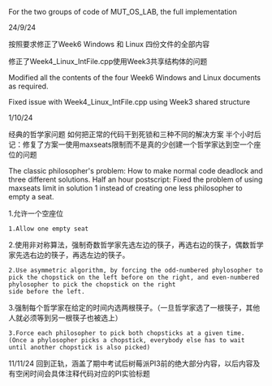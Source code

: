 For the two groups of code of MUT_OS_LAB, the full implementation

24/9/24 

  按照要求修正了Week6 Windows 和 Linux 四份文件的全部内容   
  
  修正了Week4_Linux_IntFile.cpp使用Week3共享结构体的问题 
  
  Modified all the contents of the four Week6 Windows and Linux documents as required.
  
  Fixed issue with Week4_Linux_IntFile.cpp using Week3 shared structure

1/10/24 

  经典的哲学家问题 如何把正常的代码干到死锁和三种不同的解决方案 半个小时后记：修复了方案一使用maxseats限制而不是真的少创建一个哲学家达到空一个座位的问题
  
  The classic philosopher's problem: How to make normal code deadlock and three different solutions. Half an hour postscript: Fixed the problem of using maxseats limit in solution 1 instead of creating one less philosopher to empty a seat.
  
  1.允许一个空座位 
    
    1.Allow one empty seat 
    
  2.使用非对称算法，强制奇数哲学家先选左边的筷子，再选右边的筷子，偶数哲学家先选右边的筷子，再选左边的筷子。

    2.Use asymmetric algorithm, by forcing the odd-numbered phylosopher to pick the chopstick on the left before on the right, and even-numbered phylosopher to pick the chopstick on the right 
    side before the left. 

  3.强制每个哲学家在给定的时间内选两根筷子。（一旦哲学家选了一根筷子，其他人就必须等到另一根筷子也被选上）

    3.Force each philosopher to pick both chopsticks at a given time. (Once a phylosopher picks a chopstick, everybody else has to wait until another chopstick is also picked)

11/11/24
  回到正轨，涵盖了期中考试后树莓派PI3前的绝大部分内容，以后内容及有空闲时间会具体注释代码对应的PI实验标题
